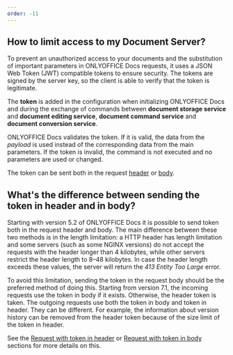 ```yaml
---
order: -11
---
```


## How to limit access to my Document Server?

  To prevent an unauthorized access to your documents and the substitution of important parameters in ONLYOFFICE Docs requests, it uses a JSON Web Token (JWT) compatible tokens to ensure security. The tokens are signed by the server key, so the client is able to verify that the token is legitimate.

  The **token** is added in the configuration when initializing ONLYOFFICE Docs and during the exchange of commands between **document storage service** and **document editing service**, **document command service** and **document conversion service**.

  ONLYOFFICE Docs validates the token. If it is valid, the data from the *payload* is used instead of the corresponding data from the main parameters. If the token is invalid, the command is not executed and no parameters are used or changed.

  The token can be sent both in the request [header](../../../Additional%20API/Signature/Request/Token%20in%20header/index.md) or [body](../../../Additional%20API/Signature/Request/Token%20in%20body/index.md).

## What's the difference between sending the token in header and in body?

  Starting with version 5.2 of ONLYOFFICE Docs it is possible to send token both in the request header and body. The main difference between these two methods is in the length limitation: a HTTP header has length limitation and some servers (such as some NGINX versions) do not accept the requests with the header longer than 4 kilobytes, while other servers restrict the header length to 8–48 kilobytes. In case the header length exceeds these values, the server will return the *413 Entity Too Large* error.

  To avoid this limitation, sending the token in the request body should be the preferred method of doing this. Starting from version 7.1, the incoming requests use the token in body if it exists. Otherwise, the header token is taken. The outgoing requests use both the token in body and token in header. They can be different. For example, the information about version history can be removed from the header token because of the size limit of the token in header.

  See the [Request with token in header](../../../Additional%20API/Signature/Request/Token%20in%20header/index.md) or [Request with token in body](../../../Additional%20API/Signature/Request/Token%20in%20body/index.md) sections for more details on this.
